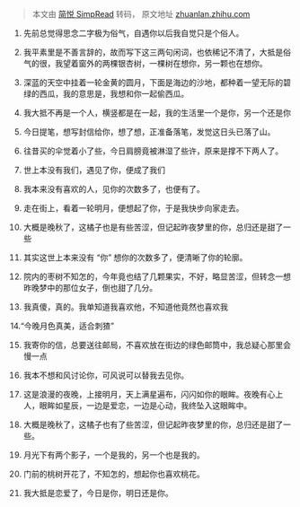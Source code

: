 > 本文由 [简悦 SimpRead](http://ksria.com/simpread/) 转码， 原文地址 [zhuanlan.zhihu.com](https://zhuanlan.zhihu.com/p/454378546)

1. 先前总觉得思念二字极为俗气，自遇你以后我自觉只是个俗人。

2. 我平素里是不善言辞的，故而写下这三两句闲词，也依稀记不清了，大抵是俗气的很，我望着窗外的两棵银杏树，一棵树在想你，另一颗也在想你。

3. 深蓝的天空中挂着一轮金黄的圆月，下面是海边的沙地，都种着一望无际的碧绿的西瓜，我的意思是，我想和你一起偷西瓜。

4. 我大抵不再是一个人，横竖都是在一起，我的生活里一个是你，另一个还是你

5. 今日提笔，想写封信给你，想了想，正准备落笔，发觉这日头已落了山。

6. 往昔买的伞觉着小了些，今日肩膀竟被淋湿了些许，原来是撑不下两人了。

7. 世上本没有我们，遇见了你，便成了我们

8. 我本来没有喜欢的人，见你的次数多了，也便有了。

9. 走在街上，看着一轮明月，便想起了你，于是我快步向家走去。

10. 大概是晚秋了，这橘子也是有些苦涩，但记起昨夜梦里的你，总归还是甜了一些

11. 其实这世上本来没有 “你” 想你的次数多了，便清晰了你的轮廓。

12. 院内的枣树不知怎的，今年竟也结了几颗果实，不好，略显苦涩，但转念一想昨晚梦中的那位女子，倒也甜了几分。

13. 我真傻，真的。我单知道我喜欢他，不知道他竟然也喜欢我

14.“今晚月色真美，适合刺猹”

15. 我寄你的信，总要送往邮局，不喜欢放在街边的绿色邮筒中，我总疑心那里会慢一点

16. 我本不想和风讨论你，可风说可以替我去见你。

17. 这是浪漫的夜晚，上接明月，天上满星遍布，闪闪如你的眼眸。夜晚有心上人，眼眸如星辰，一边是爱恋，一边是心动，我终坠入这眼眸中。

18. 大概是晚秋了，这橘子也有了些苦涩，但记起昨夜梦里的你，总归还是甜了一些。

19. 月光下有两个影子，一个是我的，另一个也是我的。

20. 门前的桃树开花了，不知怎的，想起你也喜欢桃花。

21. 我大抵是恋爱了，今日是你，明日还是你。